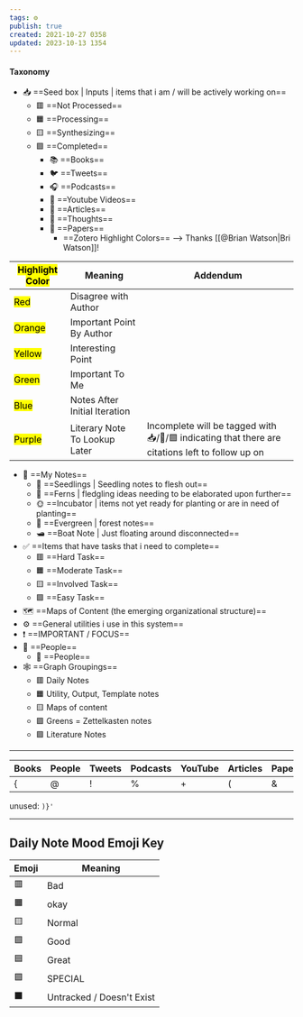 ```yaml
---
tags: ⚙️
publish: true
created: 2021-10-27 0358
updated: 2023-10-13 1354
---
```

#### Taxonomy 

- 📥️ ==Seed box | Inputs | items that i am / will be actively working on==
	- 🟥️ ==Not Processed==
	- 🟧️️ ==Processing==
	- 🟨️ ==Synthesizing==
	- 🟩️️ ==Completed==
		- 📚️ ==Books==
		- 🐦️ ==Tweets==
		- 🎧️ ==Podcasts==
		- 🎥️ ==Youtube Videos==
		- 📰️ ==Articles==
		- 💭️ ==Thoughts==
		- 📜️ ==Papers==
			- ==Zotero Highlight Colors== --> Thanks [[@Brian Watson|Bri Watson]]!  

| <mark class="hltr-grey">Highlight Color</mark> | Meaning                       | Addendum                                                                                            |
| ---------------------------------------------- | ----------------------------- | --------------------------------------------------------------------------------------------------- |
| <mark class="hltr-red">Red</mark>              | Disagree with Author          |                                                                                                     |
| <mark class="hltr-orange">Orange</mark>        | Important Point By Author     |                                                                                                     |
| <mark class="hltr-yellow">Yellow</mark>        | Interesting Point             |                                                                                                     |
| <mark class="hltr-green">Green</mark>          | Important To Me               |                                                                                                     |
| <mark class="hltr-blue">Blue</mark>            | Notes After Initial Iteration |                                                                                                     |
| <mark class="hltr-purple">Purple</mark>        | Literary Note To Lookup Later | Incomplete will be tagged with 📥️/📜️/🟪️ indicating that there are citations left to follow up on |

- 📝️ ==My Notes==
	- 🌱️ ==Seedlings | Seedling notes to flesh out==
	- 🌿️ ==Ferns | fledgling ideas needing to be elaborated upon further==
	- 🌞️ ==Incubator | items not yet ready for planting or are in need of planting==
	- 🌲️ ==Evergreen | forest notes==
	- 🛥️ ==Boat Note | Just floating around disconnected==
- ✅️ ==Items that have tasks that i need to complete==
	- 🟥️ ==Hard Task==
	- 🟧️️ ==Moderate Task==
	- 🟨️ ==Involved Task==
	- 🟩️️ ==Easy Task==
- 🗺️ ==Maps of Content (the emerging organizational structure)==
- ⚙️ ==General utilities i use in this system==
- ❗️ ==IMPORTANT / FOCUS==
- 👥️ ==People==
	- 👤️ ==People==
- 🕸️ ==Graph Groupings==
	- 🟥️ Daily Notes
	- 🟧️ Utility, Output, Template notes
	- 🟨️ Maps of content
	- 🟩️ Greens = Zettelkasten notes
	- 🟪️ Literature Notes

---

| Books | People | Tweets | Podcasts | YouTube | Articles | Papers | Thoughts | Kindle |
| ----- | ------ | ------ | -------- | ------- | -------- | ------ | -------- | ------ |
| { | @  | !  | %    | +   | (    | &  | =    | ;  |

unused: `)}'`

---

## Daily Note Mood Emoji Key

| Emoji | Meaning                   |
| ----- | ------------------------- |
| 🟥️   | Bad                       |
| 🟧️   | okay                      |
| 🟨️   | Normal                    |
| 🟩️   | Good                      |
| 🟦️   | Great                     |
| 🟪️   | SPECIAL                   |
| ⬛️   | Untracked / Doesn't Exist |

